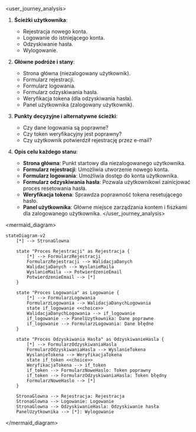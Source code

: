 <user_journey_analysis>

1. **Ścieżki użytkownika**:

    - Rejestracja nowego konta.
    - Logowanie do istniejącego konta.
    - Odzyskiwanie hasła.
    - Wylogowanie.

2. **Główne podróże i stany**:

    - Strona główna (niezalogowany użytkownik).
    - Formularz rejestracji.
    - Formularz logowania.
    - Formularz odzyskiwania hasła.
    - Weryfikacja tokena (dla odzyskiwania hasła).
    - Panel użytkownika (zalogowany użytkownik).

3. **Punkty decyzyjne i alternatywne ścieżki**:

    - Czy dane logowania są poprawne?
    - Czy token weryfikacyjny jest poprawny?
    - Czy użytkownik potwierdził rejestrację przez e-mail?

4. **Opis celu każdego stanu**:
    - **Strona główna**: Punkt startowy dla niezalogowanego użytkownika.
    - **Formularz rejestracji**: Umożliwia utworzenie nowego konta.
    - **Formularz logowania**: Umożliwia dostęp do konta użytkownika.
    - **Formularz odzyskiwania hasła**: Pozwala użytkownikowi zainicjować proces resetowania hasła.
    - **Weryfikacja tokena**: Sprawdza poprawność tokena resetującego hasło.
    - **Panel użytkownika**: Główne miejsce zarządzania kontem i fiszkami dla zalogowanego użytkownika.
      </user_journey_analysis>

<mermaid_diagram>

```mermaid
stateDiagram-v2
    [*] --> StronaGlowna

    state "Proces Rejestracji" as Rejestracja {
        [*] --> FormularzRejestracji
        FormularzRejestracji --> WalidacjaDanych
        WalidacjaDanych --> WyslanieMaila
        WyslanieMaila --> PotwierdzenieEmail
        PotwierdzenieEmail --> [*]
    }

    state "Proces Logowania" as Logowanie {
        [*] --> FormularzLogowania
        FormularzLogowania --> WalidacjaDanychLogowania
        state if_logowanie <<choice>>
        WalidacjaDanychLogowania --> if_logowanie
        if_logowanie --> PanelUzytkownika: Dane poprawne
        if_logowanie --> FormularzLogowania: Dane błędne
    }

    state "Proces Odzyskiwania Hasła" as OdzyskiwanieHasla {
        [*] --> FormularzOdzyskiwaniaHasla
        FormularzOdzyskiwaniaHasla --> WyslanieTokena
        WyslanieTokena --> WeryfikacjaTokena
        state if_token <<choice>>
        WeryfikacjaTokena --> if_token
        if_token --> FormularzNoweHaslo: Token poprawny
        if_token --> FormularzOdzyskiwaniaHasla: Token błędny
        FormularzNoweHaslo --> [*]
    }

    StronaGlowna --> Rejestracja: Rejestracja
    StronaGlowna --> Logowanie: Logowanie
    StronaGlowna --> OdzyskiwanieHasla: Odzyskiwanie hasła
    PanelUzytkownika --> [*]: Wylogowanie
```

</mermaid_diagram>
